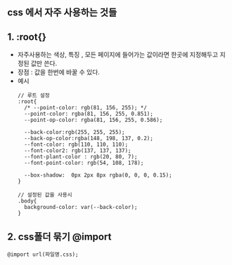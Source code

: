 ## css 에서 자주 사용하는 것들

## 1. :root{}
- 자주사용하는 색상, 특징 , 모든 페이지에 들어가는 값이라면 한곳에 지정해두고 지정된 값만 쓴다.
- 장점 : 값을 한번에 바꿀 수 있다.
- 예시
  ```
  // 루트 설정
  :root{
    /* --point-color: rgb(81, 156, 255); */
    --point-color: rgba(81, 156, 255, 0.851);
    --point-op-color: rgba(81, 156, 255, 0.586);
    
    --back-color:rgb(255, 255, 255);
    --back-op-color:rgba(148, 198, 137, 0.2);
    --font-color: rgb(110, 110, 110);
    --font-color2: rgb(137, 137, 137);
    --font-plant-color : rgb(20, 80, 7);
    --font-point-color: rgb(54, 108, 178);

    --box-shadow:  0px 2px 8px rgba(0, 0, 0, 0.15);
  }
  
  // 설정된 값을 사용시
  .body{
    background-color: var(--back-color);
  }
  ```

## 2. css폴더 묶기 @import
```
@import url(파일명.css);
```
